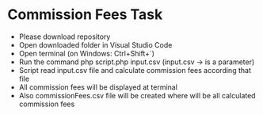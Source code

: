 # Commission Fees Task
- Please download repository
- Open downloaded folder in Visual Studio Code
- Open terminal (on Windows: Ctrl+Shift+`)
- Run the command php script.php input.csv (input.csv -> is a parameter)
- Script read input.csv file and calculate commission fees according that file
- All commission fees will be displayed at terminal
- Also commissionFees.csv file will be created where will be all calculated commission fees
